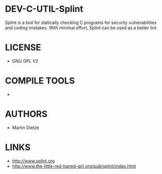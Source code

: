 DEV-C-UTIL-Splint
=================

Splint is a tool for statically checking C programs for security vulnerabilities and coding mistakes. With minimal effort, Splint can be used as a better lint. 

LICENSE
===============
* GNU GPL V2

COMPILE TOOLS
===============
* 
 
AUTHORS
===============
* Martin Dietze 

LINKS
===============
* http://www.splint.org
* http://www.the-little-red-haired-girl.org/pub/splint/index.html
